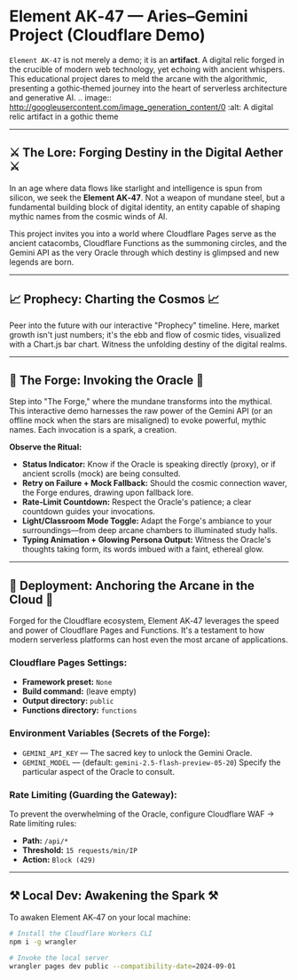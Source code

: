 # Element AK‑47 — Aries–Gemini Project (Cloudflare Demo)

`Element AK‑47` is not merely a demo; it is an **artifact**. A digital relic forged in the crucible of modern web technology, yet echoing with ancient whispers. This educational project dares to meld the arcane with the algorithmic, presenting a gothic‑themed journey into the heart of serverless architecture and generative AI.
.. image:: http://googleusercontent.com/image_generation_content/0
:alt: A digital relic artifact in a gothic theme

-----

## ⚔️ The Lore: Forging Destiny in the Digital Aether ⚔️

In an age where data flows like starlight and intelligence is spun from silicon, we seek the **Element AK‑47**. Not a weapon of mundane steel, but a fundamental building block of digital identity, an entity capable of shaping mythic names from the cosmic winds of AI.

This project invites you into a world where Cloudflare Pages serve as the ancient catacombs, Cloudflare Functions as the summoning circles, and the Gemini API as the very Oracle through which destiny is glimpsed and new legends are born.

-----

## 📈 Prophecy: Charting the Cosmos 📈

Peer into the future with our interactive "Prophecy" timeline. Here, market growth isn't just numbers; it's the ebb and flow of cosmic tides, visualized with a Chart.js bar chart. Witness the unfolding destiny of the digital realms.

-----

## 🔮 The Forge: Invoking the Oracle 🔮

Step into "The Forge," where the mundane transforms into the mythical. This interactive demo harnesses the raw power of the Gemini API (or an offline mock when the stars are misaligned) to evoke powerful, mythic names. Each invocation is a spark, a creation.

**Observe the Ritual:**

  * **Status Indicator:** Know if the Oracle is speaking directly (proxy), or if ancient scrolls (mock) are being consulted.
  * **Retry on Failure + Mock Fallback:** Should the cosmic connection waver, the Forge endures, drawing upon fallback lore.
  * **Rate‑Limit Countdown:** Respect the Oracle's patience; a clear countdown guides your invocations.
  * **Light/Classroom Mode Toggle:** Adapt the Forge's ambiance to your surroundings—from deep arcane chambers to illuminated study halls.
  * **Typing Animation + Glowing Persona Output:** Witness the Oracle's thoughts taking form, its words imbued with a faint, ethereal glow.

-----

## 🚀 Deployment: Anchoring the Arcane in the Cloud 🚀

Forged for the Cloudflare ecosystem, Element AK‑47 leverages the speed and power of Cloudflare Pages and Functions. It's a testament to how modern serverless platforms can host even the most arcane of applications.

### Cloudflare Pages Settings:

  * **Framework preset:** `None`
  * **Build command:** (leave empty)
  * **Output directory:** `public`
  * **Functions directory:** `functions`

### Environment Variables (Secrets of the Forge):

  * `GEMINI_API_KEY` — The sacred key to unlock the Gemini Oracle.
  * `GEMINI_MODEL` — (default: `gemini-2.5-flash-preview-05-20`) Specify the particular aspect of the Oracle to consult.

### Rate Limiting (Guarding the Gateway):

To prevent the overwhelming of the Oracle, configure Cloudflare WAF → Rate limiting rules:

  * **Path:** `/api/*`
  * **Threshold:** `15 requests/min/IP`
  * **Action:** `Block (429)`

-----

## ⚒️ Local Dev: Awakening the Spark ⚒️

To awaken Element AK‑47 on your local machine:

```bash
# Install the Cloudflare Workers CLI
npm i -g wrangler

# Invoke the local server
wrangler pages dev public --compatibility-date=2024-09-01
```
